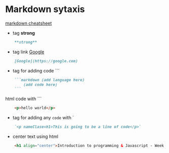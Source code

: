 # Markdown sytaxis
[markdown cheatsheet](https://www.markdownguide.org/cheat-sheet/)
- tag **strong** 
```markdown
    **strong**
```
- tag link [Google](https://google.com)
```markdown
    [Google](https://google.com)
```
- tag for adding code ``` 
```markdown
    ```markdown (add language here)
        (add code here)
    ```
```
html code with ``` 
```html
    <p>hello world</p>    
```
- tag for adding any `code` with ` 
```markdown
    `<p nameClase=h1>This is going to be a line of code</p>`  
```
- center text using html 
```html
    <h1 align="center">Introduction to programming & Javascript - Week 1</h1>   
```
